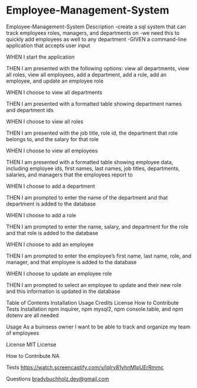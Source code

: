 # Employee-Management-System

Employee-Management-System
Description
-create a sql system that can track employees roles, managers, and departments on -we need this to quickly add employees as well to any department -GIVEN a command-line application that accepts user input

WHEN I start the application

THEN I am presented with the following options: view all departments, view all roles, view all employees, add a department, add a role, add an employee, and update an employee role

WHEN I choose to view all departments

THEN I am presented with a formatted table showing department names and department ids

WHEN I choose to view all roles

THEN I am presented with the job title, role id, the department that role belongs to, and the salary for that role

WHEN I choose to view all employees

THEN I am presented with a formatted table showing employee data, including employee ids, first names, last names, job titles, departments, salaries, and managers that the employees report to

WHEN I choose to add a department

THEN I am prompted to enter the name of the department and that department is added to the database

WHEN I choose to add a role

THEN I am prompted to enter the name, salary, and department for the role and that role is added to the database

WHEN I choose to add an employee

THEN I am prompted to enter the employee’s first name, last name, role, and manager, and that employee is added to the database

WHEN I choose to update an employee role

THEN I am prompted to select an employee to update and their new role and this information is updated in the database

Table of Contents
Installation
Usage
Credits
License
How to Contribute
Tests
Installation
npm inquirer, npm mysql2, npm console.table, and npm dotenv are all needed

Usage
As a buinsess owner I want to be able to track and organize my team of employees

License
MIT License

How to Contribute
NA

Tests
https://watch.screencastify.com/v/lqIrv81yhnMIpUErRmmc

Questions
bradybuchholz.dev@gmail.com